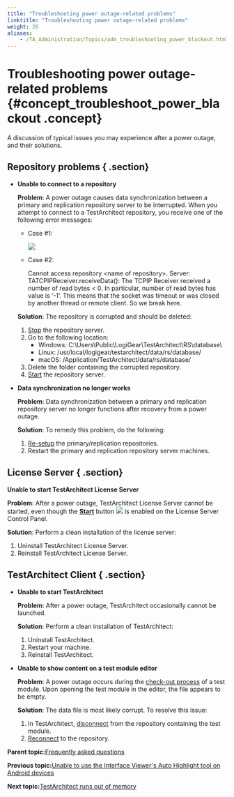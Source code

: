 ```yaml
--- 
title: "Troubleshooting power outage-related problems"
linktitle: "Troubleshooting power outage-related problems"
weight: 26
aliases: 
    - /TA_Administration/Topics/adm_troubleshooting_power_blackout.html
---
```

# Troubleshooting power outage-related problems {#concept_troubleshoot_power_blackout .concept}

A discussion of typical issues you may experience after a power outage, and their solutions.

## Repository problems { .section}

-   **Unable to connect to a repository**

    **Problem**: A power outage causes data synchronization between a primary and replication repository server to be interrupted. When you attempt to connect to a TestArchitect repository, you receive one of the following error messages:

    -   Case \#1:

        ![](../Images/repo_connect_error_1.png)

    -   Case \#2:

        Cannot access repository <name of repository\>. Server: TATCPIPReceiver.receiveData\(\): The TCPIP Receiver received a number of read bytes < 0. In particular, number of read bytes has value is ‘-1’. This means that the socket was timeout or was closed by another thread or remote client. So we break here.

    **Solution**: The repository is corrupted and should be deleted:

    1.  [Stop](Stopping_repository_server.html) the repository server.
    2.  Go to the following location:
        -   Windows: C:\\Users\\Public\\LogiGear\\TestArchitect\\RS\\database\\
        -   Linux: /usr/local/logigear/testarchitect/data/rs/database/
        -   macOS: /Application/TestArchitect/data/rs/database/
    3.  Delete the folder containing the corrupted repository.
    4.  [Start](Starting_repository_server.html) the repository server.
-   **Data synchronization no longer works**

    **Problem**: Data synchronization between a primary and replication repository server no longer functions after recovery from a power outage.

    **Solution**: To remedy this problem, do the following:

    1.  [Re-setup](adm_Setting_up_primary_replication_repository.html) the primary/replication repositories.
    2.  Restart the primary and replication repository server machines.

## License Server { .section}

**Unable to start TestArchitect License Server**

**Problem**: After a power outage, TestArchitect License Server cannot be started, even though the [**Start**](LS_TA_managing_start_stop.html) button ![](../Images/btn.RS_start_repo.png) is enabled on the License Server Control Panel.

**Solution**: Perform a clean installation of the license server:

1.  Uninstall TestArchitect License Server.
2.  Reinstall TestArchitect License Server.

## TestArchitect Client { .section}

-   **Unable to start TestArchitect**

    **Problem**: After a power outage, TestArchitect occasionally cannot be launched.

    **Solution**: Perform a clean installation of TestArchitect:

    1.  Uninstall TestArchitect.
    2.  Restart your machine.
    3.  Reinstall TestArchitect.
-   **Unable to show content on a test module editor**

    **Problem**: A power outage occurs during the [check-out process](../../TA_Help/Topics/Project_items_checkout.html) of a test module. Upon opening the test module in the editor, the file appears to be empty.

    **Solution**: The data file is most likely corrupt. To resolve this issue:

    1.  In TestArchitect, [disconnect](../../TA_Help/Topics/ug_Repository_disconnecting.html) from the repository containing the test module.
    2.  [Reconnect](../../TA_Help/Topics/Getting_started_overview_working_with_TestArchitect_client_connecting.html) to the repository.

**Parent topic:**[Frequently asked questions](../../TA_Help/Topics/Support_FAQ.html)

**Previous topic:**[Unable to use the Interface Viewer's Auto Highlight tool on Android devices](../../TA_FAQ/Topics/faq.tshoot.Android_viewer_not_working.html)

**Next topic:**[TestArchitect runs out of memory](../../TA_FAQ/Topics/faq.tshoot.TA_out_of_memory.html)


